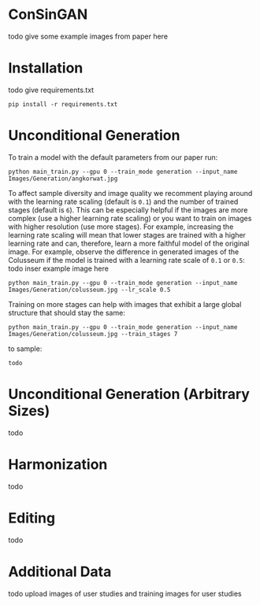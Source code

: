 # ConSinGAN

todo give some example images from paper here

# Installation
todo give requirements.txt

```
pip install -r requirements.txt
```

# Unconditional Generation
To train a model with the default parameters from our paper run:

```
python main_train.py --gpu 0 --train_mode generation --input_name Images/Generation/angkorwat.jpg
```

To affect sample diversity and image quality we recomment playing around with the learning rate scaling (default is `0.1`) and the number of trained stages (default is `6`).
This can be especially helpful if the images are more complex (use a higher learning rate scaling) or you want to train on images with higher resolution (use more stages).
For example, increasing the learning rate scaling will mean that lower stages are trained with a higher learning rate and can, therefore, learn a more faithful model of the original image.
For example, observe the difference in generated images of the Colusseum if the model is trained with a learning rate scale of `0.1` or `0.5`:
todo inser example image here

```
python main_train.py --gpu 0 --train_mode generation --input_name Images/Generation/colusseum.jpg --lr_scale 0.5
```

Training on more stages can help with images that exhibit a large global structure that should stay the same:

```
python main_train.py --gpu 0 --train_mode generation --input_name Images/Generation/colusseum.jpg --train_stages 7
```


to sample:

```
todo
```

# Unconditional Generation (Arbitrary Sizes)
todo

# Harmonization
todo

# Editing
todo

# Additional Data
todo upload images of user studies and training images for user studies
